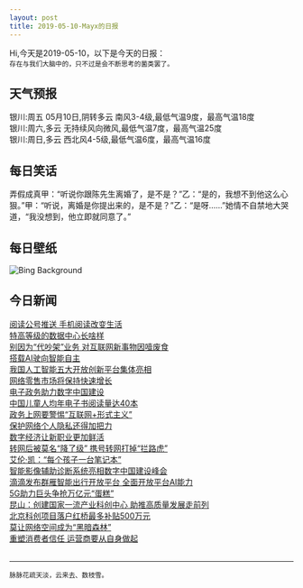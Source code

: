```yaml
---
layout: post
title: 2019-05-10-Mayx的日报
---
```


Hi,今天是2019-05-10，以下是今天的日报：<br><small>
存在与我们大脑中的，只不过是会不断思考的菌类罢了。</small><!--more-->
## 天气预报
银川:周五 05月10日,阴转多云 南风3-4级,最低气温9度，最高气温18度<br>银川:周六,多云 无持续风向微风,最低气温7度，最高气温25度<br>银川:周日,多云 西北风4-5级,最低气温6度，最高气温16度
## 每日笑话
弄假成真甲：“听说你跟陈先生离婚了，是不是？”乙：“是的，我想不到他这么心狠。”甲：“听说，离婚是你提出来的，是不是？”乙：“是呀……”她情不自禁地大哭道，“我没想到，他立即就同意了。”
## 每日壁纸
![Bing Background](https://cn.bing.com/th?id=OHR.SerengetiZebra_EN-US5631881768_1920x1080.jpg&rf=LaDigue_1920x1080.jpg&pid=hp "Zebras in Serengeti National Park, Tanzania (© pchoui/Getty Images)")
## 今日新闻

[阅读公号推送 手机阅读改变生活](http://it.people.com.cn/n1/2019/0510/c1009-31077173.html)   
[特高等级的数据中心长啥样](http://it.people.com.cn/n1/2019/0510/c1009-31076869.html)   
[别因为“代吵架”业务 对互联网新事物因噎废食](http://it.people.com.cn/n1/2019/0510/c1009-31076871.html)   
[搭载AI驶向智能自主](http://it.people.com.cn/n1/2019/0510/c1009-31076867.html)   
[我国人工智能五大开放创新平台集体亮相](http://it.people.com.cn/n1/2019/0510/c1009-31076865.html)   
[网络零售市场将保持快速增长](http://it.people.com.cn/n1/2019/0510/c1009-31076890.html)   
[电子政务助力数字中国建设](http://it.people.com.cn/n1/2019/0510/c1009-31076892.html)   
[中国儿童人均年电子书阅读量达40本](http://it.people.com.cn/n1/2019/0510/c1009-31077212.html)   
[政务上网要警惕“互联网+形式主义”](http://it.people.com.cn/n1/2019/0510/c1009-31077218.html)   
[保护网络个人隐私还得加把力](http://it.people.com.cn/n1/2019/0510/c1009-31077170.html)   
[数字经济让新职业更加鲜活](http://it.people.com.cn/n1/2019/0510/c1009-31077171.html)   
[转网后被莫名“降了级” 携号转网打掉“拦路虎”](http://it.people.com.cn/n1/2019/0510/c1009-31077191.html)   
[艾伦·凯：“每个孩子一台笔记本”](http://it.people.com.cn/n1/2019/0510/c1009-31077192.html)   
[智能影像辅助诊断系统亮相数字中国建设峰会](http://it.people.com.cn/n1/2019/0510/c1009-31077220.html)   
[滴滴发布群雁智能出行开放平台 全面开放平台AI能力](http://it.people.com.cn/n1/2019/0510/c1009-31076960.html)   
[5G助力巨头争抢万亿元“蛋糕”](http://it.people.com.cn/n1/2019/0510/c1009-31076761.html)   
[昆山：创建国家一流产业科创中心 助推高质量发展走前列](http://it.people.com.cn/n1/2019/0510/c1009-31076794.html)   
[北京科创项目落户红桥最多补贴500万元](http://it.people.com.cn/n1/2019/0510/c1009-31076786.html)   
[莫让网络空间成为“黑暗森林”](http://it.people.com.cn/n1/2019/0510/c1009-31076781.html)   
[重塑消费者信任 运营商要从自身做起](http://it.people.com.cn/n1/2019/0510/c1009-31076801.html)   
<br />

***

<small>脉脉花疏天淡，云来去、数枝雪。</small>
